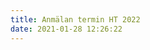 ```yaml
---
title: Anmälan termin HT 2022
date: 2021-01-28 12:26:22
---
```


<!-- <h3>
Anmälan är inte öppen än för allmänheten, vänligen återkom senare till denna sida, då kommer du att hitta ett
anmälningsformulär här.
</h3> -->

<script type="text/javascript" src="https://form.jotform.com/jsform/221993582370361"></script>